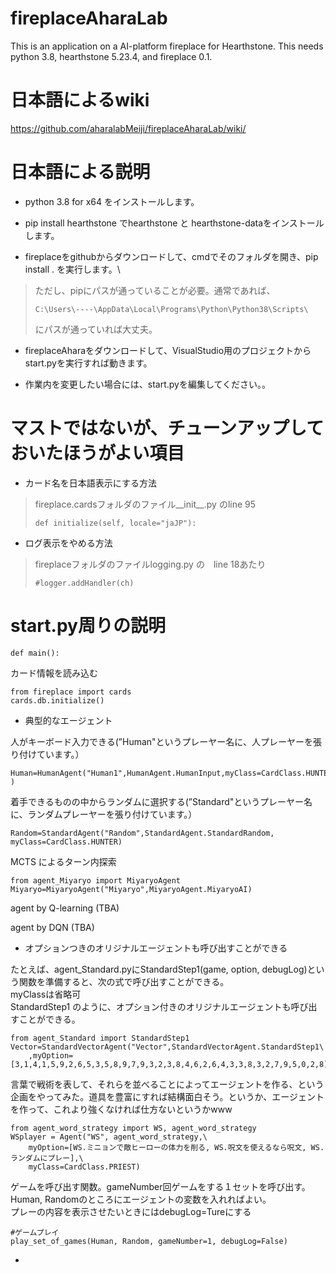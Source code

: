 # fireplaceAharaLab

This is an application on a AI-platform fireplace for Hearthstone.
This needs python 3.8, hearthstone 5.23.4, and fireplace 0.1.

# 日本語によるwiki

https://github.com/aharalabMeiji/fireplaceAharaLab/wiki/

# 日本語による説明

* python 3.8 for x64 をインストールします。

* pip install hearthstone でhearthstone と hearthstone-dataをインストールします。

* fireplaceをgithubからダウンロードして、cmdでそのフォルダを開き、pip install . を実行します。\
>ただし、pipにパスが通っていることが必要。通常であれば、
>
>     C:\Users\----\AppData\Local\Programs\Python\Python38\Scripts\
>
>にパスが通っていれば大丈夫。

* fireplaceAharaをダウンロードして、VisualStudio用のプロジェクトからstart.pyを実行すれば動きます。

* 作業内を変更したい場合には、start.pyを編集してください。。

# マストではないが、チューンアップしておいたほうがよい項目

* カード名を日本語表示にする方法

> fireplace.cardsフォルダのファイル\_\_init\_\_.py のline 95
>
>     def initialize(self, locale="jaJP"):
>

* ログ表示をやめる方法

> fireplaceフォルダのファイルlogging.py の　line 18あたり
>
>     #logger.addHandler(ch)

# start.py周りの説明

    def main():

カード情報を読み込む

    from fireplace import cards
    cards.db.initialize()

+ 典型的なエージェント

人がキーボード入力できる(”Human"というプレーヤー名に、人プレーヤーを張り付けています。）

    Human=HumanAgent("Human1",HumanAgent.HumanInput,myClass=CardClass.HUNTER )

着手できるものの中からランダムに選択する(”Standard"というプレーヤー名に、ランダムプレーヤーを張り付けています。）

    Random=StandardAgent("Random",StandardAgent.StandardRandom, myClass=CardClass.HUNTER) 

MCTS によるターン内探索

    from agent_Miyaryo import MiyaryoAgent
    Miyaryo=MiyaryoAgent("Miyaryo",MiyaryoAgent.MiyaryoAI)

agent by Q-learning (TBA)

agent by DQN (TBA)

+ オプションつきのオリジナルエージェントも呼び出すことができる

たとえば、agent_Standard.pyにStandardStep1(game, option, debugLog)という関数を準備すると、次の式で呼び出すことができる。\
myClassは省略可\
StandardStep1 のように、オプション付きのオリジナルエージェントも呼び出すことができる。

    from agent_Standard import StandardStep1
    Vector=StandardVectorAgent("Vector",StandardVectorAgent.StandardStep1\
		,myOption=[3,1,4,1,5,9,2,6,5,3,5,8,9,7,9,3,2,3,8,4,6,2,6,4,3,3,8,3,2,7,9,5,0,2,8])

言葉で戦術を表して、それらを並べることによってエージェントを作る、という企画をやってみた。道具を豊富にすれば結構面白そう。というか、エージェントを作って、これより強くなければ仕方ないというかwww

    from agent_word_strategy import WS, agent_word_strategy
	WSplayer = Agent("WS", agent_word_strategy,\
		myOption=[WS.ミニョンで敵ヒーローの体力を削る, WS.呪文を使えるなら呪文, WS.ランダムにプレー],\
		myClass=CardClass.PRIEST)


ゲームを呼び出す関数。gameNumber回ゲームをする１セットを呼び出す。\
Human, Randomのところにエージェントの変数を入れればよい。\
プレーの内容を表示させたいときにはdebugLog=Tureにする

    #ゲームプレイ
    play_set_of_games(Human, Random, gameNumber=1, debugLog=False) 

+ 
